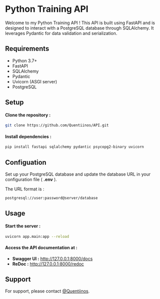 # Python Training API

Welcome to my Python Training API ! This API is built using FastAPI and is designed to interact with a PostgreSQL database through SQLAlchemy. It leverages Pydantic for data validation and serialization.

## Requirements

- Python 3.7+
- FastAPI
- SQLAlchemy
- Pydantic
- Uvicorn (ASGI server)
- PostgreSQL

## Setup

#### Clone the repository : 
```bash
git clone https://github.com/Quentiinos/API.git
```

#### Install dependencies :

```bash
pip install fastapi sqlalchemy pydantic psycopg2-binary uvicorn
```

## Configuation

Set up your PostgreSQL database and update the database URL in your configuration file ( **.env** ).  

The URL format is :
```bash
postgresql://user:password@server/database
```

## Usage

#### Start the server :
```bash
uvicorn app.main:app --reload
```

#### Access the API documentation at :
    
- **Swagger UI :** http://127.0.0.1:8000/docs
- **ReDoc :** http://127.0.0.1:8000/redoc

## Support

For support, please contact [@Quentiinos](https://github.com/quentiinos).